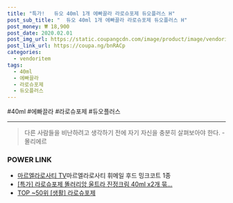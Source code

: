 ```yaml
--- 
title: "특가!   듀오 40ml 1개 에빠끌라 라로슈포제 듀오플러스 H" 
post_sub_title: "  듀오 40ml 1개 에빠끌라 라로슈포제 듀오플러스 H" 
post_money: ₩ 18,900 
post_date: 2020.02.01 
post_img_url: https://static.coupangcdn.com/image/product/image/vendoritem/2019/02/19/3000846271/baa7db64-75ff-46dd-91ed-8269372ced8d.jpg 
post_link_url: https://coupa.ng/bnRACp 
categories: 
  - vendoritem 
tags: 
  - 40ml 
  - 에빠끌라 
  - 라로슈포제 
  - 듀오플러스 
--- 
```

  #40ml #에빠끌라 #라로슈포제 #듀오플러스 
<hr> 

> 다른 사람들을 비난하려고 생각하기 전에 자기 자신을 충분히 살펴보아야 한다. - 몰리에르 


### POWER LINK

* <a href="https://blog.naver.com/fasyy4321/221787012295" target="_blank">마르엘라로사티 [TV](역시즌특집)마르엘라로사티 휘메일 후드 밍크코트 1종</a>
* <a href="https://blog.naver.com/santokki14/221792187966" target="_blank">[특가] 라로슈포제 똘러리앙 울트라 진정크림 40ml x2개 묶...</a>
* <a href="https://blog.naver.com/an0733/221792065195" target="_blank"> TOP ~50위 [생활] 라로슈포제</a>
